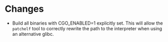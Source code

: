 # Changes

- Build all binaries with CGO_ENABLED=1 explicitly set. This will allow the `patchelf` tool to correctly rewrite the path to the interpreter when using an alternative glibc.
